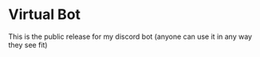 # Virtual Bot
 This is the public release for my discord bot (anyone can use it in any way they see fit)
